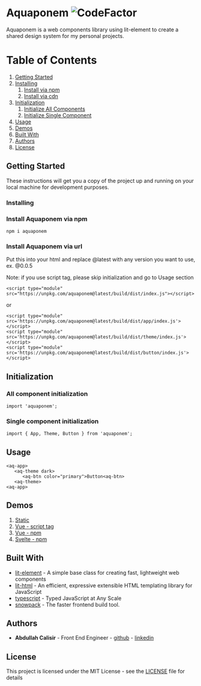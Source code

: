 # Aquaponem ![CodeFactor](https://www.codefactor.io/repository/github/abdullahcalisir12/aquaponem/badge?s=42676a78b4b0376a53e5dcf314224ccf94cc4b2a)

Aquaponem is a web components library using lit-element to create a shared design system for my personal projects.

# Table of Contents

1. [Getting Started](#getting-started)
2. [Installing](#installing)
   1. [Install via npm](#install-aquaponem-via-npm)
   2. [Install via cdn](#install-aquaponem-via-cdn)
3. [Initialization](#initialization)
   1. [Initialize All Components](#all-component-initialization)
   2. [Initialize Single Component](#single-component-initialization)
4. [Usage](#usage)
5. [Demos](#demos)
6. [Built With](#built-with)
7. [Authors](#authors)
8. [License](#license)

## Getting Started

These instructions will get you a copy of the project up and running on your local machine for development purposes.

### Installing

### Install Aquaponem via npm

```
npm i aquaponem
```

### Install Aquaponem via url

Put this into your html and replace @latest with any version you want to use, ex. @0.0.5

Note: if you use script tag, please skip initialization and go to Usage section

```
<script type="module" src="https://unpkg.com/aquaponem@latest/build/dist/index.js"></script>
```

or

```
<script type="module" src='https://unpkg.com/aquaponem@latest/build/dist/app/index.js'></script>
<script type="module" src='https://unpkg.com/aquaponem@latest/build/dist/theme/index.js'></script>
<script type="module" src='https://unpkg.com/aquaponem@latest/build/dist/button/index.js'></script>
```

## Initialization

### All component initialization

```
import 'aquaponem';
```

### Single component initialization

```
import { App, Theme, Button } from 'aquaponem';
```

## Usage

```
<aq-app>
   <aq-theme dark>
      <aq-btn color="primary">Button<aq-btn>
   <aq-theme>
<aq-app>
```

## Demos

1. [Static](https://codesandbox.io/s/aquaponem-static-kq9bu)
2. [Vue - script tag](https://codesandbox.io/s/aquaponem-vue-script-tag-pif3j)
3. [Vue - npm](https://codesandbox.io/s/aquaponem-vue-npm-pk2p8)
4. [Svelte - npm](https://codesandbox.io/s/aquaponem-svelte-npm-g6s6i)

## Built With

- [lit-element](https://lit-element.polymer-project.org/) - A simple base class for creating fast, lightweight web components
- [lit-html](https://lit-html.polymer-project.org/) - An efficient, expressive extensible HTML templating library for JavaScript
- [typescript](https://www.typescriptlang.org/) - Typed JavaScript at Any Scale
- [snowpack](https://www.snowpack.dev/) - The faster frontend build tool.

## Authors

- **Abdullah Calisir** - Front End Engineer - [github](https://github.com/abdullahcalisir12) - [linkedin](https://www.linkedin.com/in/abdullahcalisir12/)

## License

This project is licensed under the MIT License - see the [LICENSE](LICENSE) file for details
